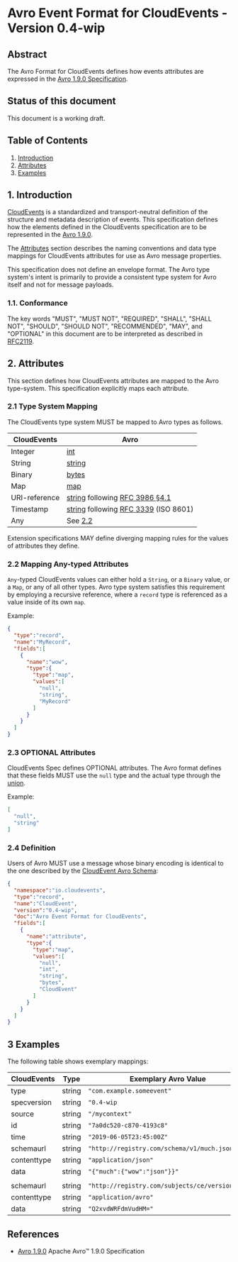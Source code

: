 # Avro Event Format for CloudEvents - Version 0.4-wip

## Abstract

The Avro Format for CloudEvents defines how events attributes are expressed
in the [Avro 1.9.0 Specification][avro-spec].

## Status of this document

This document is a working draft.

## Table of Contents

1. [Introduction](#1-introduction)
2. [Attributes](#2-attributes)
3. [Examples](#3-examples)

## 1. Introduction

[CloudEvents][ce] is a standardized and transport-neutral definition of the
structure and metadata description of events. This specification defines how the
elements defined in the CloudEvents specification are to be represented in the
[Avro 1.9.0][avro-primitives].

The [Attributes](#2-attributes) section describes the naming conventions and
data type mappings for CloudEvents attributes for use as Avro message
properties.

This specification does not define an envelope format. The Avro type system's
intent is primarily to provide a consistent type system for Avro itself and not
for message payloads.

### 1.1. Conformance

The key words "MUST", "MUST NOT", "REQUIRED", "SHALL", "SHALL NOT", "SHOULD",
"SHOULD NOT", "RECOMMENDED", "MAY", and "OPTIONAL" in this document are to be
interpreted as described in [RFC2119][rfc2119].

## 2. Attributes

This section defines how CloudEvents attributes are mapped to the Avro
type-system. This specification explicitly maps each attribute.

### 2.1 Type System Mapping

The CloudEvents type system MUST be mapped to Avro types as follows.

| CloudEvents   | Avro                                                                   |
| ------------- | ---------------------------------------------------------------------- |
| Integer       | [int][avro-primitives]                                                 |
| String        | [string][avro-primitives]                                              |
| Binary        | [bytes][avro-primitives]                                               |
| Map           | [map][avro-primitives]                                                 |
| URI-reference | [string][avro-primitives] following [RFC 3986 §4.1][rfc3986-section41] |
| Timestamp     | [string][avro-primitives] following [RFC 3339][rfc3339] (ISO 8601)     |
| Any           | See [2.2](#22-mapping-any-typed-attributes)                            |

Extension specifications MAY define diverging mapping rules for the values of
attributes they define.

### 2.2 Mapping Any-typed Attributes

`Any`-typed CloudEvents values can either hold a `String`, or a `Binary` value,
or a `Map`, or any of all other types. Avro type system satisfies this requirement by employing a recursive reference,
where a `record` type is referenced as a value inside of its own `map`.

Example:

```json
{
  "type":"record",
  "name":"MyRecord",
  "fields":[
    {
      "name":"wow",
      "type":{
        "type":"map",
        "values":[
          "null",
          "string",
          "MyRecord"
        ]
      }
    }
  ]
}
```

### 2.3 OPTIONAL Attributes

CloudEvents Spec defines OPTIONAL attributes. The Avro format defines that
these fields MUST use the `null` type and the actual type through
the [union][avro-unions].

Example:

```json
[
  "null",
  "string"
]
```

### 2.4 Definition

Users of Avro MUST use a message whose binary encoding is identical
to the one described by the [CloudEvent Avro Schema](./spec.avsc):

```json
{
  "namespace":"io.cloudevents",
  "type":"record",
  "name":"CloudEvent",
  "version":"0.4-wip",
  "doc":"Avro Event Format for CloudEvents",
  "fields":[
    {
      "name":"attribute",
      "type":{
        "type":"map",
        "values":[
          "null",
          "int",
          "string",
          "bytes",
          "CloudEvent"
        ]
      }
    }
  ]
}
```

## 3 Examples

The following table shows exemplary mappings:

| CloudEvents     | Type      | Exemplary Avro Value                           |
| --------------- | --------- | ---------------------------------------------- |
| type            | string    | `"com.example.someevent"`                      |
| specversion     | string    | `"0.4-wip`                                      |
| source          | string    | `"/mycontext"`                                 |
| id              | string    | `"7a0dc520-c870-4193c8"`                       |
| time            | string    | `"2019-06-05T23:45:00Z"`                       |
| schemaurl       | string    | `"http://registry.com/schema/v1/much.json"`    |
| contenttype     | string    | `"application/json"`                           |
| data            | string    | `"{"much":{"wow":"json"}}"`                    |
||||
| schemaurl       | string    | `"http://registry.com/subjects/ce/versions/1"` |
| contenttype     | string    | `"application/avro"`                           |
| data            | string    | `"Q2xvdWRFdmVudHM="`                           |

## References

- [Avro 1.9.0][avro-spec] Apache Avro™ 1.9.0 Specification

[avro-spec]: http://avro.apache.org/docs/1.9.0/spec.html
[avro-primitives]: http://avro.apache.org/docs/1.9.0/spec.html#schema_primitive
[avro-logical-types]: http://avro.apache.org/docs/1.9.0/spec.html#Logical+Types
[avro-unions]: http://avro.apache.org/docs/1.9.0/spec.html#Unions

[ce]: ./spec.md

[rfc2119]: https://tools.ietf.org/html/rfc2119
[rfc3986-section41]: https://tools.ietf.org/html/rfc3986#section-4.1
[rfc3339]: https://tools.ietf.org/html/rfc3339
